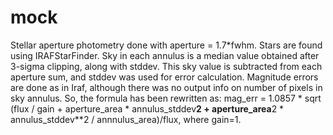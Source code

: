 # mock

Stellar aperture photometry done with aperture = 1.7*fwhm. Stars are found using IRAFStarFinder. 
Sky in each annulus is a median value obtained after 3-sigma clipping, along with stddev. 
This sky value is subtracted from each aperture sum, and stddev was used for error calculation.
Magnitude errors are done as in Iraf, although there was no output info on number of pixels in sky annulus. 
So, the formula has been rewritten as: 
mag_err = 1.0857 * sqrt (flux / gain + aperture_area * annulus_stddev**2 + aperture_area**2 * annulus_stddev**2 / annnulus_area)/flux, where gain=1.
